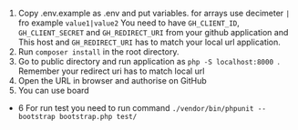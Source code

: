 1. Copy .env.example as .env and put variables. for arrays use decimeter `|` fro example `value1|value2`
   You need to have `GH_CLIENT_ID`, `GH_CLIENT_SECRET` and `GH_REDIRECT_URI` from your github application
and  This host and `GH_REDIRECT_URI`  has to  match your local url application.
2. Run `composer install` in the root directory.
3. Go to public directory and run application as `php -S localhost:8000 `. Remember your redirect uri has to match local url 
4. Open the URL in browser and authorise on GitHub
5. You can use board
* 6 For run test you need to run command `./vendor/bin/phpunit --bootstrap bootstrap.php test/`